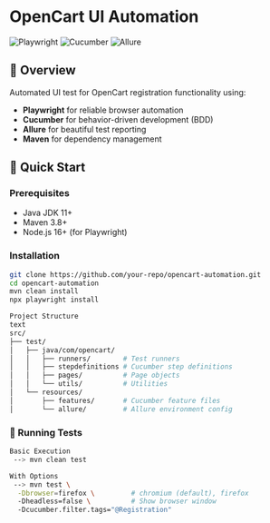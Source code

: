 # OpenCart UI Automation

![Playwright](https://img.shields.io/badge/Playwright-2.3.0-blue)
![Cucumber](https://img.shields.io/badge/Cucumber-7.11.1-green)
![Allure](https://img.shields.io/badge/Allure-2.23.0-red)

## 📌 Overview

Automated UI test for OpenCart registration functionality using:
- **Playwright** for reliable browser automation
- **Cucumber** for behavior-driven development (BDD)
- **Allure** for beautiful test reporting
- **Maven** for dependency management

## 🚀 Quick Start

### Prerequisites
- Java JDK 11+
- Maven 3.8+
- Node.js 16+ (for Playwright)



### Installation
```bash
git clone https://github.com/your-repo/opencart-automation.git
cd opencart-automation
mvn clean install
npx playwright install

Project Structure
text
src/
├── test/
│   ├── java/com/opencart/
│   │   ├── runners/        # Test runners
│   │   ├── stepdefinitions # Cucumber step definitions
│   │   ├── pages/          # Page objects
│   │   └── utils/          # Utilities
│   └── resources/
│       ├── features/       # Cucumber feature files
│       └── allure/         # Allure environment config
```


### 🏃 Running Tests
```bash
Basic Execution
 --> mvn clean test

With Options
 --> mvn test \
  -Dbrowser=firefox \         # chromium (default), firefox 
  -Dheadless=false \          # Show browser window
  -Dcucumber.filter.tags="@Registration"
  
  
```
